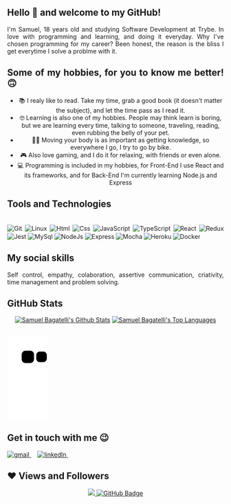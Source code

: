 ## Hello 👋 and welcome to my GitHub!

<div align="justify">
	I'm Samuel, 18 years old and studying Software Development at Trybe. In love with programming and learning, and doing it everyday.
	Why I've chosen programming for my career? Been honest, the reason is the bliss I get everytime I solve a problme with it.

## Some of my hobbies, for you to know me better! 🙃

<ul align="center">
	<li>📚 I realy like to read. Take my time, grab a good book (it doesn't matter the subject), and let the time pass as I read it.</li>
	<li>🤓 Learning is also one of my hobbies. People may think learn is boring, but we are learning every time, talking to someone, traveling, reading, even rubbing the belly of your pet.</li>
	<li>🚴‍♂️ Moving your body is as important as getting knowledge, so everywhere I go, I try to go by bike.</li>
	<li>🎮 Also love gaming, and I do it for relaxing, with friends or even alone.</li>
	<li>💻 Programming is included in my hobbies, for Front-End I use React and its frameworks, and for Back-End I'm currently learning Node.js and  Express</li>
</ul>

## Tools and Technologies

<div style="display: inline_block"><br>
  <img align="center" alt="Git" height="40" width="50" src="https://cdn.jsdelivr.net/gh/devicons/devicon/icons/git/git-original.svg"> 
  <img align="center" alt="Linux" height="40" width="50" src="https://cdn.jsdelivr.net/gh/devicons/devicon/icons/linux/linux-original.svg">
  <img align="center" alt="Html" height="40" width="50" src="https://cdn.jsdelivr.net/gh/devicons/devicon/icons/html5/html5-plain-wordmark.svg">
  <img align="center" alt="Css" height="40" width="50" src="https://cdn.jsdelivr.net/gh/devicons/devicon/icons/css3/css3-plain-wordmark.svg">
  <img align="center" alt="JavaScript" height="40" width="50" src="https://cdn.jsdelivr.net/gh/devicons/devicon/icons/javascript/javascript-original.svg">
  <img align="center" alt="TypeScript" height="40" width="50" src="https://cdn.jsdelivr.net/gh/devicons/devicon/icons/typescript/typescript-original.svg">
  <img align="center" alt="React" height="40" width="50" src="https://cdn.jsdelivr.net/gh/devicons/devicon/icons/react/react-original-wordmark.svg">
  <img align="center" alt="Redux" height="40" width="50" src="https://cdn.jsdelivr.net/gh/devicons/devicon/icons/redux/redux-original.svg">
  <img align="center" alt="Jest" height="40" width="50" src="https://cdn.jsdelivr.net/gh/devicons/devicon/icons/jest/jest-plain.svg">
  <img align="center" alt="MySql" height="40" width="50" src="https://cdn.jsdelivr.net/gh/devicons/devicon/icons/mysql/mysql-original-wordmark.svg">
  <img align="center" alt="NodeJs" height="40" width="50" src="https://cdn.jsdelivr.net/gh/devicons/devicon/icons/nodejs/nodejs-original.svg">
  <img align="center" alt="Express" height="40" width="50" src="https://cdn.jsdelivr.net/gh/devicons/devicon/icons/express/express-original.svg">
  <img align="center" alt="Mocha" height="40" width="50" src="https://cdn.jsdelivr.net/gh/devicons/devicon/icons/mocha/mocha-plain.svg">
  <img align="center" alt="Heroku" height="40" width="50" src="https://cdn.jsdelivr.net/gh/devicons/devicon/icons/heroku/heroku-plain-wordmark.svg">
  <img align="center" alt="Docker" height="40" width="50" src="https://cdn.jsdelivr.net/gh/devicons/devicon/icons/docker/docker-plain-wordmark.svg">
</div>

## My social skills

<div align="justify">
	Self control, empathy, colaboration, assertive communication, criativity, time management and problem solving.
</div>

## GitHub Stats
<div align="center">
  <a href="https://github.com/samuelbagatelli/github-readme-stats"><img height="165em" alt="Samuel Bagatelli's Github Stats" src="https://github-readme-stats.vercel.app/api?username=samuelbagatelli&show_icons=true&count_private=true&theme=react&hide_border=true&bg_color=0D1117" /></a>
  <a href="https://github.com/samuelbagatelli/github-readme-stats"><img height="165em" alt="Samuel Bagatelli's Top Languages" src="https://github-readme-stats.vercel.app/api/top-langs/?username=samuelbagatelli&langs_count=8&count_private=true&layout=compact&theme=react&hide_border=true&bg_color=0D1117"/>
	</a>
</div>

##	

![Snake animation](https://github.com/samuelbagatelli/samuelbagatelli/blob/output/github-contribution-grid-snake.svg)
	
## Get in touch with me 😉

<div>
  <a style="margin-right: 15px;" href="mailto:contato.samuelbagatelli@gmail.com" target="_blank">
    <img width="64px" alt="gmail" src="https://img.shields.io/badge/-Gmail-%23333?style=for-the-badge&logo=gmail&logoColor=white" />
  </a>
  <a style="margin-right: 15px;" href="https://www.linkedin.com/in/samuel-bagatelli/" target="_blank">
    <img width="64px" alt="linkedIn" src="https://img.shields.io/badge/-LinkedIn-%230077B5?style=for-the-badge&logo=linkedin&logoColor=white" />
  </a>
  <a style="margin-right: 15px;" href="https://instagram.com/samuel_bagatelli/" target="_blank">
    <img width="64px" alt="" src="https://img.shields.io/badge/-Instagram-%23E4405F?style=for-the-badge&logo=instagram&logoColor=white" />
  </a>
</div>

## ❤ Views and Followers
<div align="center">
	<a href="https://github.com/Meghna-DAS/github-profile-views-counter">
		<img src="https://komarev.com/ghpvc/?username=samuelbagatelli">
	</a>
	<a href="https://github.com/samuelbagatelli?tab=followers"><img src="https://img.shields.io/github/followers/samuelbagatelli?label=Followers&style=social" 			alt="GitHub Badge"></a>
</div> 
